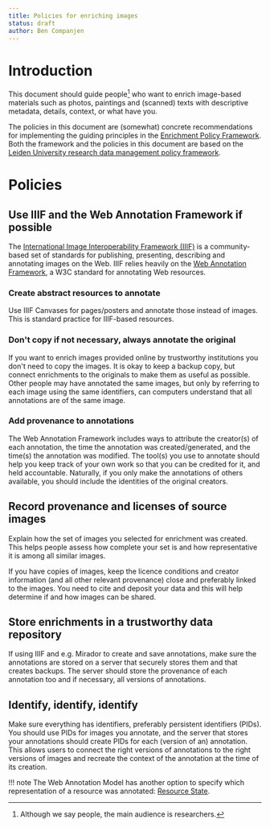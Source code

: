 ```yaml
---
title: Policies for enriching images
status: draft
author: Ben Companjen
---
```


# Introduction

This document should guide people[^1] who want to enrich image-based materials
such as photos, paintings and (scanned) texts with descriptive metadata,
details, context, or what have you.

The policies in this document are (somewhat) concrete recommendations for
implementing the guiding principles in the
[Enrichment Policy Framework](policy-framework.md).
Both the framework and the policies in this document are based on the
[Leiden University research data management policy framework][lu-policy].

[lu-policy]: https://www.library.universiteitleiden.nl/binaries/content/assets/ul2ub/research--publish/research-data-management-regulations-leiden-university.pdf

# Policies

## Use IIIF and the Web Annotation Framework if possible

The [International Image Interoperability Framework (IIIF)](https://iiif.io/)
is a community-based set of standards for publishing, presenting, describing
and annotating images on the Web.
IIIF relies heavily on the [Web Annotation Framework][wam],
a W3C standard for annotating Web resources.

[wam]: https://www.w3.org/TR/annotation-model/

### Create abstract resources to annotate

Use IIIF Canvases for pages/posters and annotate those instead of images.
This is standard practice for IIIF-based resources.

### Don't copy if not necessary, always annotate the original

If you want to enrich images provided online by trustworthy institutions you
don't need to copy the images.
It is okay to keep a backup copy, but connect enrichments to the originals to
make them as useful as possible.
Other people may have annotated the same images, but only by referring to each
image using the same identifiers, can computers understand that all annotations
are of the same image.

### Add provenance to annotations

The Web Annotation Framework includes ways to attribute the creator(s) of each
annotation, the time the annotation was created/generated, and the time(s) the
annotation was modified.
The tool(s) you use to annotate should help you keep track of your own work so
that you can be credited for it, and held accountable.
Naturally, if you only make the annotations of others available, you should
include the identities of the original creators.

## Record provenance and licenses of source images

Explain how the set of images you selected for enrichment was created.
This helps people assess how complete your set is and how representative it is
among all similar images.

If you have copies of images, keep the licence conditions and creator
information (and all other relevant provenance) close and preferably linked to
the images.
You need to cite and deposit your data and this will help determine if and how
images can be shared.

## Store enrichments in a trustworthy data repository

If using IIIF and e.g. Mirador to create and save annotations, make sure the
annotations are stored on a server that securely stores them and that creates
backups.
The server should store the provenance of each annotation too and if necessary,
all versions of annotations.

## Identify, identify, identify

Make sure everything has identifiers, preferably persistent identifiers (PIDs).
You should use PIDs for images you annotate, and the server that stores your
annotations should create PIDs for each (version of an) annotation.
This allows users to connect the right versions of annotations to the right
versions of images and recreate the context of the annotation at the time of
its creation.

!!! note
    The Web Annotation Model has another option to specify which representation
    of a resource was annotated:
    [Resource State](https://www.w3.org/TR/annotation-model/#states).

[^1]: Although we say people, the main audience is researchers.

